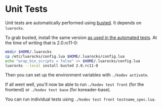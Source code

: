 # Unit Tests

Unit tests are automatically performed using [busted](http://olivinelabs.com/busted/). It depends on `luarocks`.

To grab busted, install the same version [as used in the automated tests](https://github.com/koreader/virdevenv/blob/master/docker/ubuntu/baseimage/install_luarocks.sh#L23). At the time of writing that is 2.0.rc11-0:

```bash
mkdir $HOME/.luarocks
cp /etc/luarocks/config.lua $HOME/.luarocks/config.lua
echo "wrap_bin_scripts = false" >> $HOME/.luarocks/config.lua
luarocks --local install busted 2.0.rc11-0
```

Then you can set up the environment variables with `./kodev activate`.

If all went well, you'll now be able to run `./kodev test front` (for the frontend) or `./kodev test base` (for koreader-base).

You can run individual tests using `./kodev test front testname_spec.lua`.
